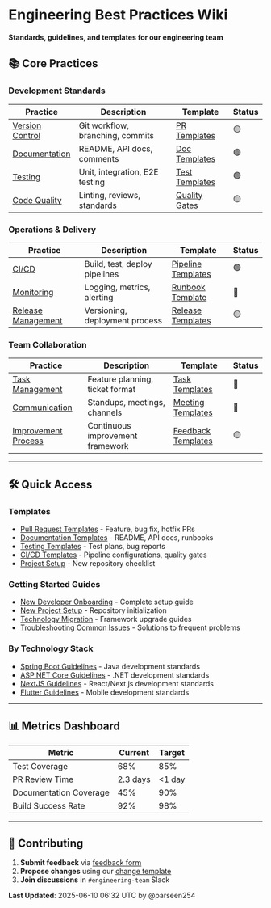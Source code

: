 # Engineering Best Practices Wiki

**Standards, guidelines, and templates for our engineering team**

## 📚 Core Practices

### Development Standards
| Practice | Description | Template | Status |
|----------|-------------|----------|---------|
| [Version Control](practices/version-control/overview.md) | Git workflow, branching, commits | [PR Templates](templates/pull-requests/) | 🟡 |
| [Documentation](practices/documentation/overview.md) | README, API docs, comments | [Doc Templates](templates/documentation/) | 🟢 |
| [Testing](practices/testing/overview.md) | Unit, integration, E2E testing | [Test Templates](templates/testing/) | 🟢 |
| [Code Quality](practices/code-quality/overview.md) | Linting, reviews, standards | [Quality Gates](templates/ci-cd/quality-gates.yml) | 🟡 |

### Operations & Delivery
| Practice | Description | Template | Status |
|----------|-------------|----------|---------|
| [CI/CD](practices/ci-cd/overview.md) | Build, test, deploy pipelines | [Pipeline Templates](templates/ci-cd/) | 🟢 |
| [Monitoring](practices/monitoring/overview.md) | Logging, metrics, alerting | [Runbook Template](templates/documentation/runbook.md) | 🔴 |
| [Release Management](practices/release-management/overview.md) | Versioning, deployment process | [Release Templates](templates/release-management/) | 🟡 |

### Team Collaboration
| Practice | Description | Template | Status |
|----------|-------------|----------|---------|
| [Task Management](practices/task-management/overview.md) | Feature planning, ticket format | [Task Templates](templates/task-management/) | 🔴 |
| [Communication](practices/communication/overview.md) | Standups, meetings, channels | [Meeting Templates](templates/communication/) | 🔴 |
| [Improvement Process](practices/improvement-guide.md) | Continuous improvement framework | [Feedback Templates](templates/improvement/) | 🟡 |

---

## 🛠️ Quick Access

### Templates
- [Pull Request Templates](templates/pull-requests/) - Feature, bug fix, hotfix PRs
- [Documentation Templates](templates/documentation/) - README, API docs, runbooks
- [Testing Templates](templates/testing/) - Test plans, bug reports
- [CI/CD Templates](templates/ci-cd/) - Pipeline configurations, quality gates
- [Project Setup](templates/project-setup/) - New repository checklist

### Getting Started Guides
- [New Developer Onboarding](guides/quick-start/new-developer.md) - Complete setup guide
- [New Project Setup](guides/quick-start/new-project.md) - Repository initialization
- [Technology Migration](guides/migration/) - Framework upgrade guides
- [Troubleshooting Common Issues](guides/troubleshooting/) - Solutions to frequent problems

### By Technology Stack
- [Spring Boot Guidelines](guides/technology-stacks/spring-boot.md) - Java development standards
- [ASP.NET Core Guidelines](guides/technology-stacks/aspnet-core.md) - .NET development standards
- [NextJS Guidelines](guides/technology-stacks/nextjs.md) - React/Next.js development standards
- [Flutter Guidelines](guides/technology-stacks/flutter.md) - Mobile development standards

---

## 📊 Metrics Dashboard

| Metric | Current | Target |
|--------|---------|---------|
| Test Coverage | 68% | 85% |
| PR Review Time | 2.3 days | <1 day |
| Documentation Coverage | 45% | 90% |
| Build Success Rate | 92% | 98% |

---

## 🤝 Contributing

1. **Submit feedback** via [feedback form](feedback-submission.md)
2. **Propose changes** using our [change template](templates/change-proposal.md)
3. **Join discussions** in `#engineering-team` Slack

**Last Updated**: 2025-06-10 06:32 UTC by @parseen254